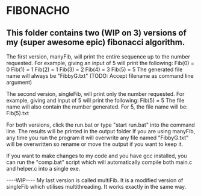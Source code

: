 <h1>FIBONACHO</h1>

<h2>This folder contains two (WIP on 3) versions of my (super awesome epic) fibonacci algorithm.</h2>

The first version, manyFib, will print the entire sequence up to the number requested.
For example, giving an input of 5 will print the following:
Fib(0) = 0
Fib(1) = 1
Fib(2) = 1
Fib(3) = 2
Fib(4) = 3
Fib(5) = 5
The generated file name will always be "FibbyG.txt" (TODO: Accept filename as command line argument)

The second version, singleFib, will print only the number requested.
For example, giving and input of 5 will print the following:
Fib(5) = 5
The file name will also contain the number generated. For 5, the file name will be:
Fib(5).txt

For both versions, click the run.bat or type "start run.bat" into the command line. The results will be printed in the output folder
If you are using manyFib, any time you run the program it will overwrite any file named "FibbyG.txt" will be overwritten so rename or move the output if you want to keep it.

If you want to make changes to my code and you have gcc installed, you can run the "comp.bat" script which will automatically compile both main.c and helper.c into a single exe.

----WIP----
My last version is called multiFib. It is a modified version of singleFib which utilises multithreading. It works exactly in the same way. 
